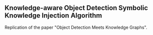 ## Knowledge-aware Object Detection Symbolic Knowledge Injection Algorithm 
Replication of the paper "Object Detection Meets Knowledge Graphs".
